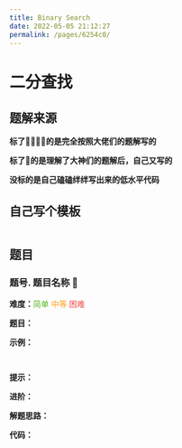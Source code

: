 ```yaml
---
title: Binary Search
date: 2022-05-05 21:12:27
permalink: /pages/6254c0/
---
```

# 二分查找

## 题解来源

**标了🤦‍♂️🤦‍♂️的是完全按照大佬们的题解写的**

**标了🌟的是理解了大神们的题解后，自己又写的**

**没标的是自己磕磕绊绊写出来的低水平代码**



## 自己写个模板

```

```



## 题目

### 题号. 题目名称 <span id="题号"></span> 🌟

**难度：**<font color=#5ab726>简单</font> <font color=#ffa119>中等</font> <font color=#ef4743>困难</font>

**题目：**



**示例：**

```

```

```

```

**提示：**



**进阶：**



**解题思路：**



**代码：**

```cpp

```

